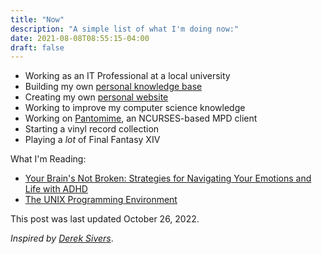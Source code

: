 ```yaml
---
title: "Now"
description: "A simple list of what I'm doing now:"
date: 2021-08-08T08:55:15-04:00
draft: false
---
```


- Working as an IT Professional at a local university
- Building my own [personal knowledge base](https://wiki.julianneadams.info)
- Creating my own [personal website](https://julianneadams.info)
- Working to improve my computer science knowledge
- Working on [Pantomime](https://git.julianneadams.info/LeftySolara/pantomime), an NCURSES-based MPD client
- Starting a vinyl record collection
- Playing a _lot_ of Final Fantasy XIV

What I'm Reading:

- [Your Brain's Not Broken: Strategies for Navigating Your Emotions and Life with ADHD](https://www.amazon.com/Your-Brains-Not-Broken-Strategies/dp/0800739426)
- [The UNIX Programming Environment](https://www.amazon.com/Unix-Programming-Environment-Prentice-Hall-Software/dp/013937681X)

This post was last updated October 26, 2022.

_Inspired by [Derek Sivers](https://sive.rs/nowff)_.
